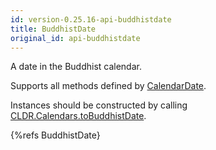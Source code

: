```yaml
---
id: version-0.25.16-api-buddhistdate
title: BuddhistDate
original_id: api-buddhistdate
---
```


A date in the Buddhist calendar.

Supports all methods defined by [CalendarDate](api-calendardate.html).

Instances should be constructed by calling [CLDR.Calendars.toBuddhistDate](api-cldr-calendars.html#tobuddhistdate).

{%refs BuddhistDate}
